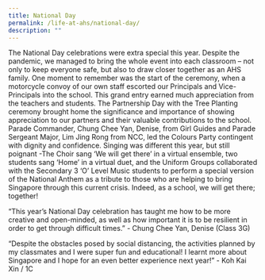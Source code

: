 ```yaml
---
title: National Day
permalink: /life-at-ahs/national-day/
description: ""
---
```

The National Day celebrations were extra special this year. Despite the pandemic, we managed to bring the whole event into each classroom – not only to keep everyone safe, but also to draw closer together as an AHS family. One moment to remember was the start of the ceremony, when a motorcycle convoy of our own staff escorted our Principals and Vice-Principals into the school. This grand entry earned much appreciation from the teachers and students. The Partnership Day with the Tree Planting ceremony brought home the significance and importance of showing appreciation to our partners and their valuable contributions to the school. Parade Commander, Chung Chee Yan, Denise, from Girl Guides and Parade Sergeant Major, Lim Jing Rong from NCC, led the Colours Party contingent with dignity and confidence. Singing was different this year, but still poignant -The Choir sang ‘We will get there’ in a virtual ensemble, two students sang ‘Home’ in a virtual duet, and the Uniform Groups collaborated with the Secondary 3 ‘O’ Level Music students to perform a special version of the National Anthem as a tribute to those who are helping to bring Singapore through this current crisis. Indeed, as a school, we will get there; together!

“This year’s National Day celebration has taught me how to be more creative and open-minded, as well as how important it is to be resilient in order to get through difficult times.” - Chung Chee Yan, Denise (Class 3G)

“Despite the obstacles posed by social distancing, the activities planned by my classmates and I were super fun and educational! I learnt more about Singapore and I hope for an even better experience next year!” - Koh Kai Xin / 1C